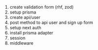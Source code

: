 1. create validation form (rhf, zod)
2. setup prisma
3. create api/user
4. post method to api user and sign up form
5. setup next auth
6. install prisma adapter
7. session
8. middleware
